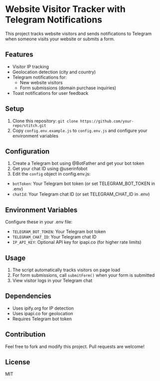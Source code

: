 # Website Visitor Tracker with Telegram Notifications

This project tracks website visitors and sends notifications to Telegram when someone visits your website or submits a form.

## Features
- Visitor IP tracking
- Geolocation detection (city and country)
- Telegram notifications for:
  - New website visitors
  - Form submissions (domain purchase inquiries)
- Toast notifications for user feedback

## Setup
1. Clone this repository: `git clone https://github.com/your-repo/stitch.git`
2. Copy `config.env.example.js` to `config.env.js` and configure your environment variables

## Configuration
1. Create a Telegram bot using @BotFather and get your bot token
2. Get your chat ID using @userinfobot
3. Edit the `config` object in config.env.js:
- `botToken`: Your Telegram bot token (or set TELEGRAM_BOT_TOKEN in .env)
- `chatId`: Your Telegram chat ID (or set TELEGRAM_CHAT_ID in .env)

## Environment Variables
Configure these in your .env file:
- `TELEGRAM_BOT_TOKEN`: Your Telegram bot token
- `TELEGRAM_CHAT_ID`: Your Telegram chat ID
- `IP_API_KEY`: Optional API key for ipapi.co (for higher rate limits)

## Usage
1. The script automatically tracks visitors on page load
2. For form submissions, call `submitForm()` when your form is submitted
3. View visitor logs in your Telegram chat

## Dependencies
- Uses ipify.org for IP detection
- Uses ipapi.co for geolocation
- Requires Telegram bot token

## Contribution
Feel free to fork and modify this project. Pull requests are welcome!

## License
MIT